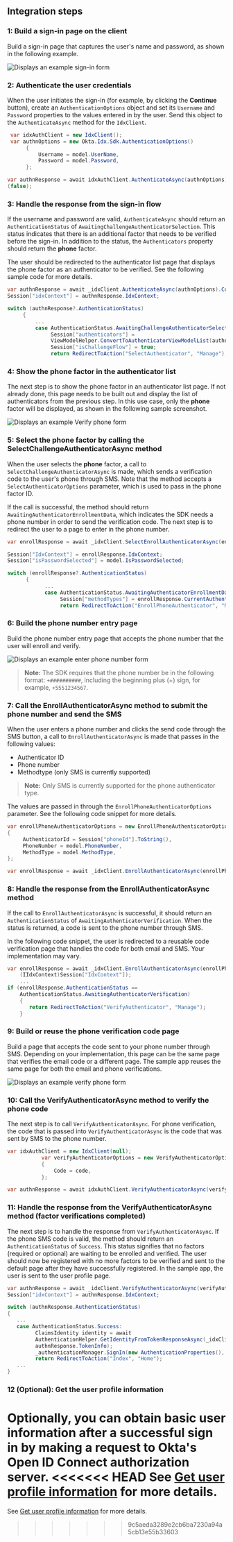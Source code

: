 ## Integration steps

### 1: Build a sign-in page on the client

Build a sign-in page that captures the user's name and password, as shown in the following example.

<div class="common-image-format">

![Displays an example sign-in form](/img/oie-embedded-sdk/oie-embedded-sdk-use-case-simple-sign-on-screenshot-sign-in.png)

</div>

### 2: Authenticate the user credentials

When the user initiates the sign-in (for example, by clicking the **Continue** button),
create an `AuthenticationOptions` object and set its `Username` and `Password` properties to the values entered in by the user. Send this object to the  `AuthenticateAsync` method for the `IdxClient`.

```csharp
 var idxAuthClient = new IdxClient();
 var authnOptions = new Okta.Idx.Sdk.AuthenticationOptions()
      {
          Username = model.UserName,
          Password = model.Password,
      };

var authnResponse = await idxAuthClient.AuthenticateAsync(authnOptions).ConfigureAwait
(false);
```

### 3: Handle the response from the sign-in flow

If the username and password are valid, `AuthenticateAsync` should return an `AuthenticationStatus` of `AwaitingChallengeAuthenticatorSelection`. This status indicates that there is an additional factor that needs to be verified before the sign-in. In addition to the status, the `Authenticators` property should return the **phone** factor.

The user should be redirected to the authenticator list page that displays
the phone factor as an authenticator to be verified. See the following sample code for more details.

```csharp
var authnResponse = await _idxClient.AuthenticateAsync(authnOptions).ConfigureAwait(false);
Session["idxContext"] = authnResponse.IdxContext;

switch (authnResponse?.AuthenticationStatus)
     {
         ...
         case AuthenticationStatus.AwaitingChallengeAuthenticatorSelection:
              Session["authenticators"] =
              ViewModelHelper.ConvertToAuthenticatorViewModelList(authnResponse.Authenticators);
              Session["isChallengeFlow"] = true;
              return RedirectToAction("SelectAuthenticator", "Manage");
```

### 4: Show the phone factor in the authenticator list

The next step is to show the phone factor in an authenticator list page. If not already done, this page needs to be built out and display the list of authenticators from the previous step. In this use case, only the **phone** factor will be displayed, as shown in the following sample screenshot.

<div class="common-image-format">

![Displays an example Verify phone form](/img/oie-embedded-sdk/oie-embedded-sdk-use-case-sign-in-pwd-phone-screen-verify-phone.png)

</div>

### 5: Select the phone factor by calling the SelectChallengeAuthenticatorAsync method

When the user selects the **phone** factor, a call to `SelectChallengeAuthenticatorAsync` is made, which sends a verification code to the user's phone through SMS. Note that the method accepts a `SelectAuthenticatorOptions` parameter, which is used to pass in the phone factor ID.

If the call is successful, the method should return `AwaitingAuthenticatorEnrollmentData`, which indicates the SDK needs a phone number in order to send the verification code. The next step is to redirect the user to a page to enter in the phone number.

```csharp
var enrollResponse = await _idxClient.SelectEnrollAuthenticatorAsync(enrollAuthenticatorOptions, (IIdxContext)Session["IdxContext"]);

Session["IdxContext"] = enrollResponse.IdxContext;
Session["isPasswordSelected"] = model.IsPasswordSelected;

switch (enrollResponse?.AuthenticationStatus)
      {
            ...
            case AuthenticationStatus.AwaitingAuthenticatorEnrollmentData:
                 Session["methodTypes"] = enrollResponse.CurrentAuthenticator.MethodTypes;
                 return RedirectToAction("EnrollPhoneAuthenticator", "Manage");
```

### 6: Build the phone number entry page

Build the phone number entry page that accepts the phone number that the user will enroll and verify.

<div class="common-image-format">

![Displays an example enter phone number form](/img/oie-embedded-sdk/oie-embedded-sdk-use-case-simple-self-serv-screen-verify-phone-num.png)

</div>

> **Note:** The SDK requires that the phone number be in the following format: `+##########`, including the beginning plus (+) sign, for example, `+5551234567`.

### 7: Call the EnrollAuthenticatorAsync method to submit the phone number and send the SMS

When the user enters a phone number and clicks the send code through the SMS button, a call to `EnrollAuthenticatorAsync` is made that passes in the following values:

* Authenticator ID
* Phone number
* Methodtype (only SMS is currently supported)

> **Note:** Only SMS is currently supported for the phone authenticator type.

The values are passed in through the `EnrollPhoneAuthenticatorOptions` parameter. See the following code snippet for more details.

```csharp
var enrollPhoneAuthenticatorOptions = new EnrollPhoneAuthenticatorOptions
{
     AuthenticatorId = Session["phoneId"].ToString(),
     PhoneNumber = model.PhoneNumber,
     MethodType = model.MethodType,
};

var enrollResponse = await _idxClient.EnrollAuthenticatorAsync(enrollPhoneAuthenticatorOptions, (IIdxContext)Session["IdxContext"]);
```

### 8: Handle the response from the EnrollAuthenticatorAsync method

If the call to `EnrollAuthenticatorAsync` is successful, it should return an `AuthenticationStatus` of `AwaitingAuthenticatorVerification`. When the status is returned, a code is sent to the phone number through SMS.

In the following code snippet, the user is redirected to a reusable code verification page that handles the code for both email and SMS. Your implementation may vary.

```csharp
var enrollResponse = await _idxClient.EnrollAuthenticatorAsync(enrollPhoneAuthenticatorOptions,
    (IIdxContext)Session["IdxContext"]);
    ...
if (enrollResponse.AuthenticationStatus ==
    AuthenticationStatus.AwaitingAuthenticatorVerification)
    {
       return RedirectToAction("VerifyAuthenticator", "Manage");
    }
```

### 9: Build or reuse the phone verification code page

Build a page that accepts the code sent to your phone number through SMS. Depending on your implementation, this page can be the same page that verifies the email code or a different page. The sample app reuses the same page for both the email and phone verifications.

<div class="common-image-format">

![Displays an example verify phone form](/img/oie-embedded-sdk/oie-embedded-sdk-use-case-simple-self-serv-screen-verify-phone-code.png)

</div>

### 10: Call the VerifyAuthenticatorAsync method to verify the phone code

The next step is to call `VerifyAuthenticatorAsync`. For phone verification, the code that is passed into `VerifyAuthenticatorAsync` is the code that was sent by SMS to the phone number.

```csharp
var idxAuthClient = new IdxClient(null);
           var verifyAuthenticatorOptions = new VerifyAuthenticatorOptions
           {
               Code = code,
           };

var authnResponse = await idxAuthClient.VerifyAuthenticatorAsync(verifyAuthenticatorOptions, (IIdxContext)Session["idxContext"]);
```

### 11: Handle the response from the VerifyAuthenticatorAsync method (factor verifications completed)

The next step is to handle the response from `VerifyAuthenticatorAsync`. If the phone SMS code is valid, the method should return an `AuthenticationStatus` of `Success`. This status signifies that no factors (required or optional) are waiting to be enrolled and verified. The user should now be registered with no more factors to be verified and sent to the default page after they have successfully registered. In the sample app, the user is sent to the user profile page.

```csharp
var authnResponse = await _idxClient.VerifyAuthenticatorAsync(verifyAuthenticatorOptions, (IIdxContext)Session["idxContext"]);
Session["idxContext"] = authnResponse.IdxContext;

switch (authnResponse.AuthenticationStatus)
{
   ...
   case AuthenticationStatus.Success:
         ClaimsIdentity identity = await
         AuthenticationHelper.GetIdentityFromTokenResponseAsync(_idxClient.Configuration,
         authnResponse.TokenInfo);
         _authenticationManager.SignIn(new AuthenticationProperties(), identity);
         return RedirectToAction("Index", "Home");
   ...
}
```

### 12 (Optional): Get the user profile information

Optionally, you can obtain basic user information after a successful sign
in by making a request to Okta's Open ID Connect authorization server.
<<<<<<< HEAD
See [Get user profile information](/docs/guides/oie-embedded-sdk-use-cases/aspnet/oie-embedded-sdk-use-case-basic-sign-in/#get-the-user-profile-information) for more details.
=======
See [Get user profile information](/docs/guides/oie-embedded-sdk-use-case-basic-sign-in/aspnet/main/#get-user-profile-information) for more details.
>>>>>>> 9c5aeda3289e2cb6ba7230a94a5cb13e55b33603
